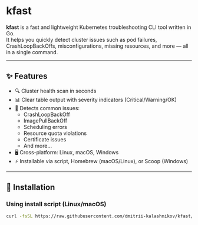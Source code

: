 # kfast

**kfast** is a fast and lightweight Kubernetes troubleshooting CLI tool written in Go.  
It helps you quickly detect cluster issues such as pod failures, CrashLoopBackOffs, misconfigurations, missing resources, and more — all in a single command.

---

## ✨ Features
- 🔍 Cluster health scan in seconds  
- 📊 Clear table output with severity indicators (Critical/Warning/OK)  
- 🚨 Detects common issues:
  - CrashLoopBackOff
  - ImagePullBackOff
  - Scheduling errors
  - Resource quota violations
  - Certificate issues
  - And more…
- 🖥️ Cross-platform: Linux, macOS, Windows  
- ⚡ Installable via script, Homebrew (macOS/Linux), or Scoop (Windows)

---

## 🚀 Installation

### Using install script (Linux/macOS)
```bash
curl -fsSL https://raw.githubusercontent.com/dmitrii-kalashnikov/kfast/master/install.sh | bash

